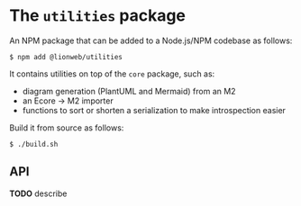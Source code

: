 # The `utilities` package

An NPM package that can be added to a Node.js/NPM codebase as follows:

```shell
$ npm add @lionweb/utilities
```
It contains utilities on top of the `core` package, such as:

* diagram generation (PlantUML and Mermaid) from an M2
* an Ecore &rarr; M2 importer
* functions to sort or shorten a serialization to make introspection easier

Build it from source as follows:

```shell
$ ./build.sh
```

## API

**TODO**  describe

